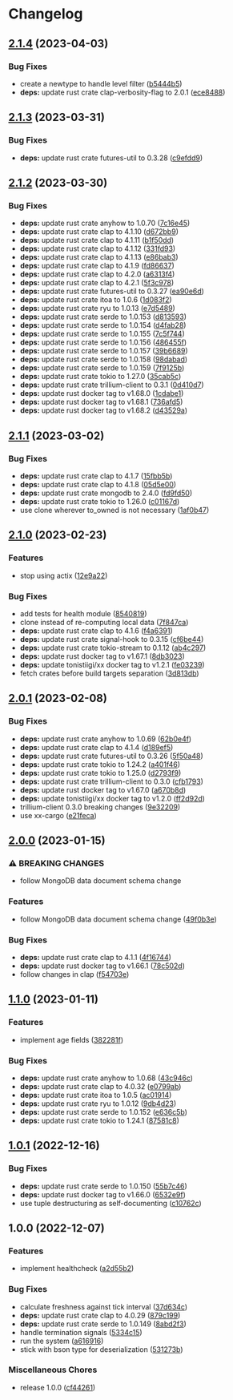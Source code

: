 # Changelog

## [2.1.4](https://github.com/cailloumajor/mongodb-scraper/compare/v2.1.3...v2.1.4) (2023-04-03)


### Bug Fixes

* create a newtype to handle level filter ([b5444b5](https://github.com/cailloumajor/mongodb-scraper/commit/b5444b58ec33cdcd9d332eb7a3fad88f0c601a6a))
* **deps:** update rust crate clap-verbosity-flag to 2.0.1 ([ece8488](https://github.com/cailloumajor/mongodb-scraper/commit/ece848814f7f9c782354e5047057b9a70e738b27))

## [2.1.3](https://github.com/cailloumajor/mongodb-scraper/compare/v2.1.2...v2.1.3) (2023-03-31)


### Bug Fixes

* **deps:** update rust crate futures-util to 0.3.28 ([c9efdd9](https://github.com/cailloumajor/mongodb-scraper/commit/c9efdd94f61b61662a905e05b12466daf3ec0db5))

## [2.1.2](https://github.com/cailloumajor/mongodb-scraper/compare/v2.1.1...v2.1.2) (2023-03-30)


### Bug Fixes

* **deps:** update rust crate anyhow to 1.0.70 ([7c16e45](https://github.com/cailloumajor/mongodb-scraper/commit/7c16e4574407da3e5f2cea092b16f90335de6fd8))
* **deps:** update rust crate clap to 4.1.10 ([d672bb9](https://github.com/cailloumajor/mongodb-scraper/commit/d672bb9e4d91d695753cb54d76a4aab47e3e8f3e))
* **deps:** update rust crate clap to 4.1.11 ([b1f50dd](https://github.com/cailloumajor/mongodb-scraper/commit/b1f50dd7b6094f2c9367c57738ab31ed49dff94b))
* **deps:** update rust crate clap to 4.1.12 ([331fd93](https://github.com/cailloumajor/mongodb-scraper/commit/331fd930f86e47d7eeb0ebcb31f220a0240ca06c))
* **deps:** update rust crate clap to 4.1.13 ([e86bab3](https://github.com/cailloumajor/mongodb-scraper/commit/e86bab369589443a509f48310be67b6cfe084d47))
* **deps:** update rust crate clap to 4.1.9 ([fd86637](https://github.com/cailloumajor/mongodb-scraper/commit/fd86637f29ecc2b3d304e652b192d13f2f77d8fe))
* **deps:** update rust crate clap to 4.2.0 ([a6313f4](https://github.com/cailloumajor/mongodb-scraper/commit/a6313f4977e674d1a0afca80fab988fe6b3e969c))
* **deps:** update rust crate clap to 4.2.1 ([5f3c978](https://github.com/cailloumajor/mongodb-scraper/commit/5f3c97873926d03ae03af48864262590e715e1ea))
* **deps:** update rust crate futures-util to 0.3.27 ([ea90e6d](https://github.com/cailloumajor/mongodb-scraper/commit/ea90e6d0b42fc9a3a124c9a15c043cf56274ed72))
* **deps:** update rust crate itoa to 1.0.6 ([1d083f2](https://github.com/cailloumajor/mongodb-scraper/commit/1d083f2d967e8c19e70fdb8e4d87d73edecc8be5))
* **deps:** update rust crate ryu to 1.0.13 ([e7d5489](https://github.com/cailloumajor/mongodb-scraper/commit/e7d5489a3469d24d18a41dcde889f7a5c4919eee))
* **deps:** update rust crate serde to 1.0.153 ([d813593](https://github.com/cailloumajor/mongodb-scraper/commit/d81359383e807cf039036be7d4c2f5dd78cef7a5))
* **deps:** update rust crate serde to 1.0.154 ([d4fab28](https://github.com/cailloumajor/mongodb-scraper/commit/d4fab281546eb8e97fc3f9e69f9f1715c96d6ba9))
* **deps:** update rust crate serde to 1.0.155 ([7c5f744](https://github.com/cailloumajor/mongodb-scraper/commit/7c5f74401f4c013e9f34a8e00e8e033f1ed188a1))
* **deps:** update rust crate serde to 1.0.156 ([486455f](https://github.com/cailloumajor/mongodb-scraper/commit/486455f392808751a5907297d520eb0bd2a648fa))
* **deps:** update rust crate serde to 1.0.157 ([39b6689](https://github.com/cailloumajor/mongodb-scraper/commit/39b6689d5bddce944b195f1113032516dc6ddb80))
* **deps:** update rust crate serde to 1.0.158 ([98dabad](https://github.com/cailloumajor/mongodb-scraper/commit/98dabad0ffee64884e451734e0ab9964d78d6c4d))
* **deps:** update rust crate serde to 1.0.159 ([7f9125b](https://github.com/cailloumajor/mongodb-scraper/commit/7f9125b9039e179ea503740b4ef8fbc23b843f4d))
* **deps:** update rust crate tokio to 1.27.0 ([35cab5c](https://github.com/cailloumajor/mongodb-scraper/commit/35cab5c6c674262a63aa54f92b5878cd3a1a4513))
* **deps:** update rust crate trillium-client to 0.3.1 ([0d410d7](https://github.com/cailloumajor/mongodb-scraper/commit/0d410d7d63c16b89990e44700ecabe6b585411db))
* **deps:** update rust docker tag to v1.68.0 ([1cdabe1](https://github.com/cailloumajor/mongodb-scraper/commit/1cdabe1c27d64d4f256607fd92ec28576790b45b))
* **deps:** update rust docker tag to v1.68.1 ([736afd5](https://github.com/cailloumajor/mongodb-scraper/commit/736afd5f29d87a1efbe604ccfbe3caf51610bb5c))
* **deps:** update rust docker tag to v1.68.2 ([d43529a](https://github.com/cailloumajor/mongodb-scraper/commit/d43529a1f7e6dcffce1e1ebde97bc3021f11559c))

## [2.1.1](https://github.com/cailloumajor/mongodb-scraper/compare/v2.1.0...v2.1.1) (2023-03-02)


### Bug Fixes

* **deps:** update rust crate clap to 4.1.7 ([15fbb5b](https://github.com/cailloumajor/mongodb-scraper/commit/15fbb5b3eec30c271ffc1b9a810c41d9b4a50d95))
* **deps:** update rust crate clap to 4.1.8 ([05d5e00](https://github.com/cailloumajor/mongodb-scraper/commit/05d5e00b01e4b1a339a39104f851af14138251c2))
* **deps:** update rust crate mongodb to 2.4.0 ([fd9fd50](https://github.com/cailloumajor/mongodb-scraper/commit/fd9fd500e844cab91efdcacfe55ac22956335ddd))
* **deps:** update rust crate tokio to 1.26.0 ([c01167d](https://github.com/cailloumajor/mongodb-scraper/commit/c01167dec92f530d957d17f93bc21aada2706777))
* use clone wherever to_owned is not necessary ([1af0b47](https://github.com/cailloumajor/mongodb-scraper/commit/1af0b478d65d8d8e384495b093eca5f3b583b8a1))

## [2.1.0](https://github.com/cailloumajor/mongodb-scraper/compare/v2.0.1...v2.1.0) (2023-02-23)


### Features

* stop using actix ([12e9a22](https://github.com/cailloumajor/mongodb-scraper/commit/12e9a224701692c2bbca5419d12da4be9387bc98))


### Bug Fixes

* add tests for health module ([8540819](https://github.com/cailloumajor/mongodb-scraper/commit/8540819409c11d8c928f0479a7f6a95c312cebbc))
* clone instead of re-computing local data ([7f847ca](https://github.com/cailloumajor/mongodb-scraper/commit/7f847cad23fd912bae63c48f9bde57bd0b85fa7f))
* **deps:** update rust crate clap to 4.1.6 ([f4a6391](https://github.com/cailloumajor/mongodb-scraper/commit/f4a639176375975257013cef19e2e7eac11ba4e6))
* **deps:** update rust crate signal-hook to 0.3.15 ([cf6be44](https://github.com/cailloumajor/mongodb-scraper/commit/cf6be44ed9e3670d2b899375fc3fcee5876d6867))
* **deps:** update rust crate tokio-stream to 0.1.12 ([ab4c297](https://github.com/cailloumajor/mongodb-scraper/commit/ab4c2972c5d17d51a408f69a5cc1eadbf18ef1a9))
* **deps:** update rust docker tag to v1.67.1 ([8db3023](https://github.com/cailloumajor/mongodb-scraper/commit/8db302366959930cf827ea83607d0fce45c44b74))
* **deps:** update tonistiigi/xx docker tag to v1.2.1 ([fe03239](https://github.com/cailloumajor/mongodb-scraper/commit/fe03239fcc2494c236527933a67a223d10a65717))
* fetch crates before build targets separation ([3d813db](https://github.com/cailloumajor/mongodb-scraper/commit/3d813dba4a27cd5d2b997104d3923acb69d6965e))

## [2.0.1](https://github.com/cailloumajor/mongodb-scraper/compare/v2.0.0...v2.0.1) (2023-02-08)


### Bug Fixes

* **deps:** update rust crate anyhow to 1.0.69 ([62b0e4f](https://github.com/cailloumajor/mongodb-scraper/commit/62b0e4fb8b6b75903e22a621079647eb666757bb))
* **deps:** update rust crate clap to 4.1.4 ([d189ef5](https://github.com/cailloumajor/mongodb-scraper/commit/d189ef551a77cb817e32c067d08d4b63dd23887e))
* **deps:** update rust crate futures-util to 0.3.26 ([5f50a48](https://github.com/cailloumajor/mongodb-scraper/commit/5f50a48fbec71680260a22670a201311fff303ef))
* **deps:** update rust crate tokio to 1.24.2 ([a401f46](https://github.com/cailloumajor/mongodb-scraper/commit/a401f466cfe183cd4815fe44e0027ce0bb536196))
* **deps:** update rust crate tokio to 1.25.0 ([d2793f9](https://github.com/cailloumajor/mongodb-scraper/commit/d2793f9f1df0f70c71bc4020771edbb9e67dc901))
* **deps:** update rust crate trillium-client to 0.3.0 ([cfb1793](https://github.com/cailloumajor/mongodb-scraper/commit/cfb1793e2d32389386da269a245a77c570c2323f))
* **deps:** update rust docker tag to v1.67.0 ([a670b8d](https://github.com/cailloumajor/mongodb-scraper/commit/a670b8d8ed0205c44e0218dd74487ea42a3d7884))
* **deps:** update tonistiigi/xx docker tag to v1.2.0 ([ff2d92d](https://github.com/cailloumajor/mongodb-scraper/commit/ff2d92d64d51efaaf5d5ca44fb6a6e2d22f8b01b))
* trillium-client 0.3.0 breaking changes ([9e32209](https://github.com/cailloumajor/mongodb-scraper/commit/9e32209f4d177ed684ef230d994e016c883239f9))
* use xx-cargo ([e21feca](https://github.com/cailloumajor/mongodb-scraper/commit/e21feca4bd4aca75289b4ab8d381f888c1d3e3e0))

## [2.0.0](https://github.com/cailloumajor/mongodb-scraper/compare/v1.1.0...v2.0.0) (2023-01-15)


### ⚠ BREAKING CHANGES

* follow MongoDB data document schema change

### Features

* follow MongoDB data document schema change ([49f0b3e](https://github.com/cailloumajor/mongodb-scraper/commit/49f0b3efe28caf43ae139110f7cbf833d735ae05))


### Bug Fixes

* **deps:** update rust crate clap to 4.1.1 ([4f16744](https://github.com/cailloumajor/mongodb-scraper/commit/4f1674465c7c64189f6430781369f636453e8b29))
* **deps:** update rust docker tag to v1.66.1 ([78c502d](https://github.com/cailloumajor/mongodb-scraper/commit/78c502dd53a9c1e4415604f819e2526d9f030ef8))
* follow changes in clap ([f54703e](https://github.com/cailloumajor/mongodb-scraper/commit/f54703e01d6c6eae7208691efa18c09744b64f0d))

## [1.1.0](https://github.com/cailloumajor/mongodb-scraper/compare/v1.0.1...v1.1.0) (2023-01-11)


### Features

* implement age fields ([382281f](https://github.com/cailloumajor/mongodb-scraper/commit/382281f0af78217f6e608dc237b0adbc8ab7441b))


### Bug Fixes

* **deps:** update rust crate anyhow to 1.0.68 ([43c946c](https://github.com/cailloumajor/mongodb-scraper/commit/43c946c502006b4af3b5e29063d72cf12806c9ce))
* **deps:** update rust crate clap to 4.0.32 ([e0799ab](https://github.com/cailloumajor/mongodb-scraper/commit/e0799ab128ee0c3567b29e312b4570026943a657))
* **deps:** update rust crate itoa to 1.0.5 ([ac01914](https://github.com/cailloumajor/mongodb-scraper/commit/ac01914b45972db55d55462813183a8620978a58))
* **deps:** update rust crate ryu to 1.0.12 ([9db4d23](https://github.com/cailloumajor/mongodb-scraper/commit/9db4d23a9f6f036b92b35b6ca050fabf6043f3c1))
* **deps:** update rust crate serde to 1.0.152 ([e636c5b](https://github.com/cailloumajor/mongodb-scraper/commit/e636c5b5a891384bbd3e47c0cad7229494519873))
* **deps:** update rust crate tokio to 1.24.1 ([87581c8](https://github.com/cailloumajor/mongodb-scraper/commit/87581c8a1829979b81e58f1a09a5fdd9a881c98f))

## [1.0.1](https://github.com/cailloumajor/mongodb-scraper/compare/v1.0.0...v1.0.1) (2022-12-16)


### Bug Fixes

* **deps:** update rust crate serde to 1.0.150 ([55b7c46](https://github.com/cailloumajor/mongodb-scraper/commit/55b7c463c33cf2b74c40de79ac8621514ee9615e))
* **deps:** update rust docker tag to v1.66.0 ([6532e9f](https://github.com/cailloumajor/mongodb-scraper/commit/6532e9f7d51f52dbfffe7c17b8de3dce41e98460))
* use tuple destructuring as self-documenting ([c10762c](https://github.com/cailloumajor/mongodb-scraper/commit/c10762c48a11a6c9cb764cf6aa82a4d36382f244))

## 1.0.0 (2022-12-07)


### Features

* implement healthcheck ([a2d55b2](https://github.com/cailloumajor/mongodb-scraper/commit/a2d55b27fe6383b6d6f522e8a7d9f5c50006119d))


### Bug Fixes

* calculate freshness against tick interval ([37d634c](https://github.com/cailloumajor/mongodb-scraper/commit/37d634cad8988b20788a469f5c635022e3f52513))
* **deps:** update rust crate clap to 4.0.29 ([879c199](https://github.com/cailloumajor/mongodb-scraper/commit/879c1999ad89fa8b7541119111267a79ccf47780))
* **deps:** update rust crate serde to 1.0.149 ([8abd2f3](https://github.com/cailloumajor/mongodb-scraper/commit/8abd2f3c71778987515d0df30e63ea8ce1aabe30))
* handle termination signals ([5334c15](https://github.com/cailloumajor/mongodb-scraper/commit/5334c15ccfd4a6e689853d6754d6208716bcc8ef))
* run the system ([a616916](https://github.com/cailloumajor/mongodb-scraper/commit/a6169163f85a067a304a96a6f8decc5ea874765e))
* stick with bson type for deserialization ([531273b](https://github.com/cailloumajor/mongodb-scraper/commit/531273b25f5606b55eeb9bec7ee963ce277adb7f))


### Miscellaneous Chores

* release 1.0.0 ([cf44261](https://github.com/cailloumajor/mongodb-scraper/commit/cf442618e9a13fd368429df910b3ec3a7d2c6a3e))
